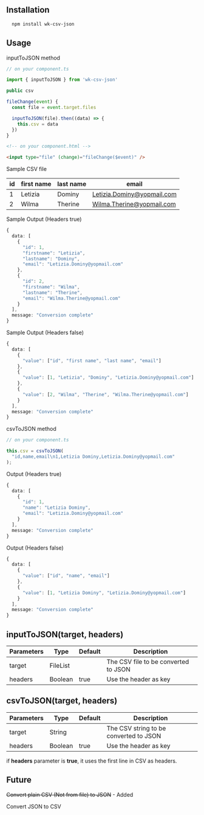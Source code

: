 ## Installation

```bash
  npm install wk-csv-json
```

## Usage

inputToJSON method
```typescript
// on your component.ts

import { inputToJSON } from 'wk-csv-json'

public csv

fileChange(event) {
  const file = event.target.files

  inputToJSON(file).then((data) => {
    this.csv = data
  })
}
```

```html
<!-- on your component.html -->

<input type="file" (change)="fileChange($event)" />
```

Sample CSV file

| id  | first name | last name | email                      |
| --- | ---------- | --------- | -------------------------- |
| 1   | Letizia    | Dominy    | Letizia.Dominy@yopmail.com |
| 2   | Wilma      | Therine   | Wilma.Therine@yopmail.com  |

Sample Output (Headers true)

```typescript
{
  data: [
    {
      "id": 1,
      "firstname": "Letizia",
      "lastname": "Dominy",
      "email": "Letizia.Dominy@yopmail.com"
    },
    {
      "id": 2,
      "firstname": "Wilma",
      "lastname": "Therine",
      "email": "Wilma.Therine@yopmail.com"
    }
  ],
  message: "Conversion complete"
}
```

Sample Output (Headers false)

```typescript
{
  data: [
    {
      "value": ["id", "first name", "last name", "email"]
    },
    {
      "value": [1, "Letizia", "Dominy", "Letizia.Dominy@yopmail.com"]
    },
    {
      "value": [2, "Wilma", "Therine", "Wilma.Therine@yopmail.com"]
    }
  ],
  message: "Conversion complete"
}
```

csvToJSON method
```typescript
// on your component.ts

this.csv = csvToJSON(
  "id,name,email\n1,Letizia Dominy,Letizia.Dominy@yopmail.com"
);
```

Output (Headers true)

```typescript
{
  data: [
    {
      "id": 1,
      "name": "Letizia Dominy",
      "email": "Letizia.Dominy@yopmail.com"
    }
  ],
  message: "Conversion complete"
}
```

Output (Headers false)

```typescript
{
  data: [
    {
      "value": ["id", "name", "email"]
    },
    {
      "value": [1, "Letizia Dominy", "Letizia.Dominy@yopmail.com"]
    }
  ],
  message: "Conversion complete"
}
```

## inputToJSON(target, headers)

| Parameters | Type     | Default | Description                          |
| ---------- | -------- | ------- | ------------------------------------ |
| target     | FileList |         | The CSV file to be converted to JSON |
| headers    | Boolean  | true    | Use the header as key                |

## csvToJSON(target, headers)

| Parameters | Type    | Default | Description                            |
| ---------- | ------- | ------- | -------------------------------------- |
| target     | String  |         | The CSV string to be converted to JSON |
| headers    | Boolean | true    | Use the header as key                  |

if **headers** parameter is **true**, it uses the first line in CSV as headers.

## Future

~~Convert plain CSV (Not from file) to JSON~~ - Added

Convert JSON to CSV
